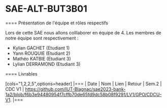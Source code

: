 # SAE-ALT-BUT3B01

==== Présentation de l'équipe et rôles respectifs

Lors de cette SAE nous allons colllaborer en équipe de 4. Les membres de notre équipe sont respectivement :

* Kylian GACHET (Etudiant 1)
* Yann ROUQUIE (Etudiant 2)
* Mathéo KATBIE (Etudiant 3)
* Lylian DERRAMOND (Etudiant 3)

==== Livrables

[cols="1,2,2,5",options=header]
|===
| Date    | Nom         |  Lien                             | Retour
| Sem.2  | CDC V1      |  https://github.com/IUT-Blagnac/sae2023-bank-1a2/blob/f6b3e94480954f7cffb70de65fd9dc58b08f9291/LV1/GPO/CDCU-V1.
|===
